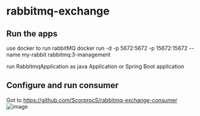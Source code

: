 # rabbitmq-exchange

## Run the apps
use docker to run rabbitMQ
docker run -d -p 5672:5672 -p 15672:15672 --name my-rabbit rabbitmq:3-management

run RabbitmqApplication as java Application or Spring Boot application


## Configure and run consumer 
Got to https://github.com/ScorprocS/rabbitmq-exchange-consumer
![image](https://user-images.githubusercontent.com/17098005/163706890-2321452d-7a6e-41e9-a2cc-b26ec88ce7b7.png)



